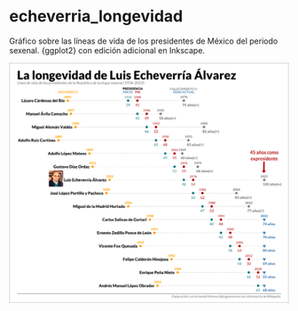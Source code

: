 # echeverria_longevidad
Gráfico sobre las líneas de vida de los presidentes de México del periodo sexenal. 
{ggplot2} con edición adicional en Inkscape.

![La longevidad de Luis Echeverría Álvarez](https://raw.githubusercontent.com/dogomoreno/echeverria_longevidad/main/Graficos/presidentes300.png)
